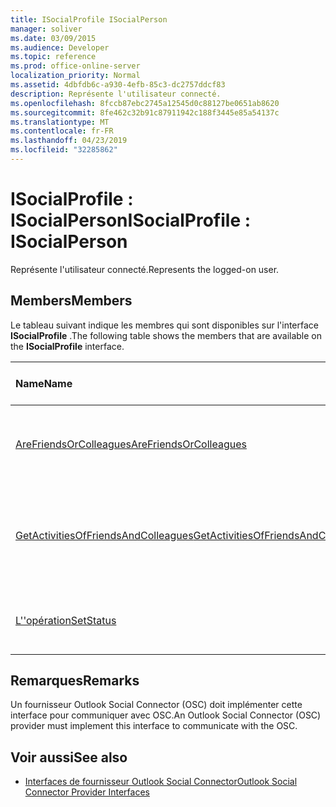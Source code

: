 ```yaml
---
title: ISocialProfile ISocialPerson
manager: soliver
ms.date: 03/09/2015
ms.audience: Developer
ms.topic: reference
ms.prod: office-online-server
localization_priority: Normal
ms.assetid: 4dbfdb6c-a930-4efb-85c3-dc2757ddcf83
description: Représente l'utilisateur connecté.
ms.openlocfilehash: 8fccb87ebc2745a12545d0c88127be0651ab8620
ms.sourcegitcommit: 8fe462c32b91c87911942c188f3445e85a54137c
ms.translationtype: MT
ms.contentlocale: fr-FR
ms.lasthandoff: 04/23/2019
ms.locfileid: "32285862"
---
```

# <a name="isocialprofile--isocialperson"></a><span data-ttu-id="6ad46-103">ISocialProfile : ISocialPerson</span><span class="sxs-lookup"><span data-stu-id="6ad46-103">ISocialProfile : ISocialPerson</span></span>

<span data-ttu-id="6ad46-104">Représente l'utilisateur connecté.</span><span class="sxs-lookup"><span data-stu-id="6ad46-104">Represents the logged-on user.</span></span> 
  
## <a name="members"></a><span data-ttu-id="6ad46-105">Members</span><span class="sxs-lookup"><span data-stu-id="6ad46-105">Members</span></span>

<span data-ttu-id="6ad46-106">Le tableau suivant indique les membres qui sont disponibles sur l'interface **ISocialProfile** .</span><span class="sxs-lookup"><span data-stu-id="6ad46-106">The following table shows the members that are available on the **ISocialProfile** interface.</span></span> 
  
|<span data-ttu-id="6ad46-107">**Name**</span><span class="sxs-lookup"><span data-stu-id="6ad46-107">**Name**</span></span>|<span data-ttu-id="6ad46-108">**Type de membre**</span><span class="sxs-lookup"><span data-stu-id="6ad46-108">**Member type**</span></span>|<span data-ttu-id="6ad46-109">**Description**</span><span class="sxs-lookup"><span data-stu-id="6ad46-109">**Description**</span></span>|
|:-----|:-----|:-----|
|[<span data-ttu-id="6ad46-110">AreFriendsOrColleagues</span><span class="sxs-lookup"><span data-stu-id="6ad46-110">AreFriendsOrColleagues</span></span>](isocialprofile-arefriendsorcolleagues.md) <br/> |<span data-ttu-id="6ad46-111">Méthode</span><span class="sxs-lookup"><span data-stu-id="6ad46-111">Method</span></span>  <br/> |<span data-ttu-id="6ad46-112">Détermine si les utilisateurs spécifiés sont des amis.</span><span class="sxs-lookup"><span data-stu-id="6ad46-112">Determines whether the specified users are friends.</span></span>  <br/> |
|[<span data-ttu-id="6ad46-113">GetActivitiesOfFriendsAndColleagues</span><span class="sxs-lookup"><span data-stu-id="6ad46-113">GetActivitiesOfFriendsAndColleagues</span></span>](isocialprofile-getactivitiesoffriendsandcolleagues.md) <br/> |<span data-ttu-id="6ad46-114">Méthode</span><span class="sxs-lookup"><span data-stu-id="6ad46-114">Method</span></span>  <br/> |<span data-ttu-id="6ad46-115">Cette méthode a été déconseillée depuis Outlook Social Connector 2013.</span><span class="sxs-lookup"><span data-stu-id="6ad46-115">This method has been deprecated since Outlook Social Connector 2013.</span></span>  <br/> |
|[<span data-ttu-id="6ad46-116">L''opération</span><span class="sxs-lookup"><span data-stu-id="6ad46-116">SetStatus</span></span>](isocialprofile-setstatus.md) <br/> |<span data-ttu-id="6ad46-117">Méthode</span><span class="sxs-lookup"><span data-stu-id="6ad46-117">Method</span></span>  <br/> |<span data-ttu-id="6ad46-118">Cette méthode n'est pas prise en charge actuellement.</span><span class="sxs-lookup"><span data-stu-id="6ad46-118">This method is currently not supported.</span></span>  <br/> |
   
## <a name="remarks"></a><span data-ttu-id="6ad46-119">Remarques</span><span class="sxs-lookup"><span data-stu-id="6ad46-119">Remarks</span></span>

<span data-ttu-id="6ad46-120">Un fournisseur Outlook Social Connector (OSC) doit implémenter cette interface pour communiquer avec OSC.</span><span class="sxs-lookup"><span data-stu-id="6ad46-120">An Outlook Social Connector (OSC) provider must implement this interface to communicate with the OSC.</span></span>
  
## <a name="see-also"></a><span data-ttu-id="6ad46-121">Voir aussi</span><span class="sxs-lookup"><span data-stu-id="6ad46-121">See also</span></span>

- [<span data-ttu-id="6ad46-122">Interfaces de fournisseur Outlook Social Connector</span><span class="sxs-lookup"><span data-stu-id="6ad46-122">Outlook Social Connector Provider Interfaces</span></span>](outlook-social-connector-provider-interfaces.md)

